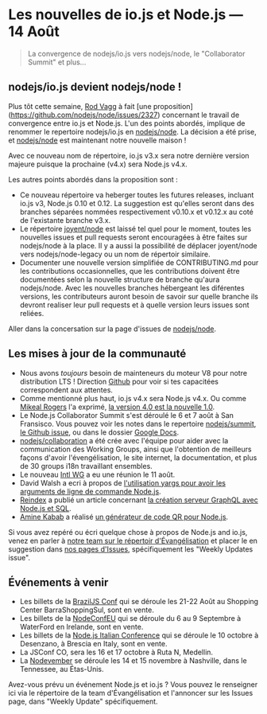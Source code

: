 # Les nouvelles de io.js et Node.js — 14 Août

> La convergence de nodejs/io.js vers nodejs/node, le "Collaborator Summit" et plus...

## nodejs/io.js devient nodejs/node !

Plus tôt cette semaine, [Rod Vagg](http://twitter.com/rvagg) à fait [une proposition] (https://github.com/nodejs/node/issues/2327) concernant le travail de convergence entre io.js et Node.js. L'un des points abordés, implique de renommer le repertoire nodejs/io.js en [nodejs/node](https://github.com/nodejs/node). La décision a été prise, et [nodejs/node](https://github.com/nodejs/node) est maintenant notre nouvelle maison !

Avec ce nouveau nom de répertoire, io.js v3.x sera notre dernière version majeure puisque la prochaine (v4.x) sera Node.js v4.x.

Les autres points abordés dans la proposition sont :

* Ce nouveau répertoire va heberger toutes les futures releases, incluant io.js v3, Node.js 0.10 et 0.12. La suggestion est qu'elles seront dans des branches séparées nommées respectivement v0.10.x et v0.12.x au coté de l'existante branche v3.x.
* Le répertoire [joyent/node](https://github.com/joyent/node) est laissé tel quel pour le moment, toutes les nouvelles issues et pull requests seront encouragées à être faites sur nodejs/node à la place. Il y a aussi la possibilité de déplacer joyent/node vers nodejs/node-legacy ou un nom de répertoir similaire.
* Documenter une nouvelle version simplifiée de CONTRIBUTING.md pour les contributions occasionnelles, que les contributions doivent être documentées selon la nouvelle structure de branche qu'aura nodejs/node. Avec les nouvelles branches hébergeant les diférentes versions, les contributeurs auront besoin de savoir sur quelle branche ils devront realiser leur pull requests et à quelle version leurs issues sont reliées.

Aller dans la concersation sur la page d'issues de [nodejs/node](https://github.com/nodejs/node/issues/2327).

## Les mises à jour de la communauté

* Nous avons _toujours_ besoin de mainteneurs du moteur V8 pour notre distribution LTS ! Direction [Github](https://github.com/nodejs/LTS/issues/28) pour voir si tes capacitées correspondent aux attentes.
* Comme mentionné plus haut, io.js v4.x sera Node.js v4.x. Ou comme [Mikeal Rogers](http://twitter.com/mikeal) l'a exprimé, [la version 4.0 est la nouvelle 1.0](https://medium.com/node-js-javascript/4-0-is-the-new-1-0-386597a3436d).
* Le Node.js Collaborator Summit s'est déroulé le 6 et 7 août à San Fransisco. Vous pouvez voir les notes dans le repertoire [nodejs/summit](https://github.com/nodejs/summit), [le Github issue](https://github.com/nodejs/summit/issues/11), ou dans le dossier [Google Docs](https://drive.google.com/folderview?id=0B4tYrG9tjAW0fk9VOG52R2VQMmZHNWdpYnpqWU5MYUlfamNycktmeEl3UkNhdk1PS1Rid3c&usp=sharing).
* [nodejs/collaboration](https://github.com/nodejs/collaboration) a été crée avec l'équipe pour aider avec la communication des Working Groups, ainsi que l'obtention de meilleurs façons d'avoir l'évengélisation, le site internet, la documentation, et plus de 30 groups i18n travaillant ensembles.
* Le nouveau [Intl WG](https://github.com/nodejs/Intl) a eu une réunion le 11 août.
* David Walsh a ecri à propos de [l'utilisation yargs pour avoir les arguments de ligne de commande Node.js](http://davidwalsh.name/nodejs-arguments-yargs/?utm_source=io.js+and+Node.js+News&utm_medium=article).
* [Reindex](https://www.reindex.io/?utm_source=io.js+and+Node.js+News&utm_medium=article) a publié un article concernant [la création serveur GraphQL avec Node.js et SQL](https://www.reindex.io/blog/building-a-graphql-server-with-node-js-and-sql/?utm_source=io.js+and+Node.js+News&utm_medium=article).
* [Amine Kabab](https://twitter.com/aminekabab) a réalisé [un générateur de code QR pour Node.js](https://github.com/kabab/qr-cairo/?utm_source=io.js+and+Node.js+News&utm_medium=article).

Si vous avez repéré ou écri quelque chose à propos de Node.js and io.js, venez en parler à [notre team sur le répertoir d'Évangélisation](https://github.com/nodejs/evangelism) et placer le en suggestion dans [nos pages d'Issues](https://github.com/nodejs/evangelism/issues), spécifiquement les "Weekly Updates issue".

## Événements à venir

* Les billets de la [BrazilJS Conf](http://braziljs.com.br/) qui se déroule les 21-22 Août au Shopping Center BarraShoppingSul, sont en vente.
* Les billets de la [NodeConfEU](http://nodeconf.eu/) qui se déroule du 6 au 9 Septembre à WaterFord en Irelande, sont en vente.
* Les billets de la [Node.js Italian Conference](http://nodejsconf.it/) qui se déroule le 10 octobre à Desenzano, à Brescia en Italy, sont en vente.
* La JSConf CO, sera les 16 et 17 octobre à Ruta N, Medellin.
* La [Nodevember](http://nodevember.org/?utm_source=io.js+and+Node.js+News&utm_medium=article) se déroule les 14 et 15 novembre à Nashville, dans le Tennessee, au Étas-Unis.

Avez-vous prévu un événement Node.js et io.js ? Vous pouvez le renseigner ici via le répertoire de la team d'Évangélisation et l'annoncer sur les Issues page, dans "Weekly Update" spécifiquement.
